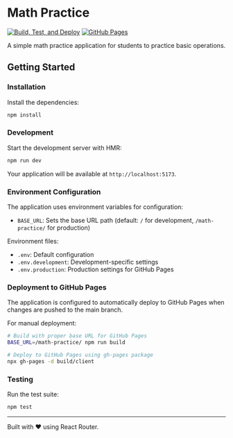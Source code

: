 # Math Practice

[![Build, Test, and Deploy](https://github.com/marcusholmgren/math-practice/actions/workflows/ci.yml/badge.svg)](https://github.com/marcusholmgren/math-practice/actions/workflows/ci.yml)
[![GitHub Pages](https://img.shields.io/badge/GitHub%20Pages-Live-brightgreen)](https://marcusholmgren.github.io/math-practice/)

A simple math practice application for students to practice basic operations.

## Getting Started

### Installation

Install the dependencies:

```bash
npm install
```

### Development

Start the development server with HMR:

```bash
npm run dev
```

Your application will be available at `http://localhost:5173`.

### Environment Configuration

The application uses environment variables for configuration:

- `BASE_URL`: Sets the base URL path (default: `/` for development, `/math-practice/` for production)

Environment files:
- `.env`: Default configuration
- `.env.development`: Development-specific settings
- `.env.production`: Production settings for GitHub Pages

### Deployment to GitHub Pages

The application is configured to automatically deploy to GitHub Pages when changes are pushed to the main branch.

For manual deployment:

```bash
# Build with proper base URL for GitHub Pages
BASE_URL=/math-practice/ npm run build

# Deploy to GitHub Pages using gh-pages package
npx gh-pages -d build/client
```

### Testing

Run the test suite:

```bash
npm test
```

---

Built with ❤️ using React Router.
